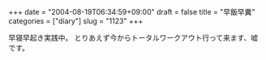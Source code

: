 +++
date = "2004-08-19T06:34:59+09:00"
draft = false
title = "早飯早糞"
categories = ["diary"]
slug = "1123"
+++

早寝早起き実践中。
とりあえず今からトータルワークアウト行って来ます、嘘です。
